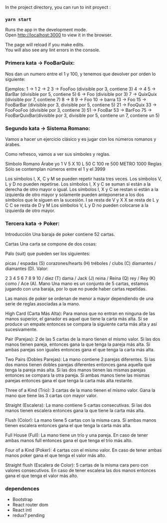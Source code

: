 In the project directory, you can run to init proyect :

### `yarn start`

Runs the app in the development mode.<br />
Open [http://localhost:3000](http://localhost:3000) to view it in the browser.

The page will reload if you make edits.<br />
You will also see any lint errors in the console.

### Primera kata -> FooBarQuix:
Nos dan un numero entre el 1 y 100, y tenemos que devolver por orden lo siguiente:

Ejemplos:
1 -> 1
2 -> 2
3 -> FooFoo (divisible por 3, contiene 3)
4 -> 4
5 -> BarBar (divisible por 5, contiene 5)
6 -> Foo (divisible por 3)
7 -> QuixQuix (divisible por 7, contiene 7)
8 -> 8
9 -> Foo
10 -> barra
13 -> Foo
15 -> FooBarBar (divisible por 3, divisible por 5, contiene 5)
21 -> FooQuix
33 -> FooFooFoo (divisible por 3, contiene 3)
51 -> FooBar
53 -> BarFoo
75 -> FooBarQuixBar(divisible por 3, divisible por 5, contiene un 7, contiene un 5)


### Segundo kata -> Sistema Romano:
Vamos a hacer un ejercicio clásico y es jugar con los números romanos y árabes.

Como refresco, vamos a ver sus símboles y reglas.

Símbolo
Romano	Árabe
yo	1
V	5
X	10
L	50
C	100
re	500
METRO	1000
Reglas
Sólo se contemplan números entre el 1 y el 3999

Los símbolos I, X, C y M se pueden repetir hasta tres veces.
Los símbolos V, L y D no pueden repetirse.
Los símbolos I, X y C se suman si están a la derecha de otro mayor o igual.
Los símbolos I, X y C se restan si están a la izquierda de otro mayor y solamente pueden anteponerse a los dos símbolos que le siguen en la sucesión.
I se resta de V y X
X se resta de L y C
C se resta de D y M
Los símbolos V, L y D no pueden colocarse a la izquierda de otro mayor.


### Tercera kata -> Poker:
Introducción
Una baraja de poker contiene 52 cartas.

Cartas
Una carta se compone de dos cosas:

Palo (suit) que pueden ser los siguientes:

picas / espadas (S)
corazones/hearts (H)
tréboles / clubs (C)
diamantes / diamantes (D).
Valor:

2
3
4
5
6
7
8
9
10 / diez (T)
dama / Jack (J)
reina / Reina (Q)
rey / Rey (K)
como / Ace (A).
Mano
Una mano es un conjunto de 5 cartas, estamos jugando con una baraja, por lo que no puede haber cartas repetidas.

Las manos de poker se ordenan de menor a mayor dependiendo de una serie de reglas asociadas a la mano.

High Card (Carta Más Alta): Para manos que no entran en ninguna de las manos superior, el ganador es aquel que tiene la carta más alta. Si se produce un empate entonces se compara la siguiente carta más alta y así sucesivamente.

Pair (Parejas): 2 de las 5 cartas de la mano tienen el mismo valor. Si las dos manos tienen pareja, entonces gana la que tenga la pareja más alta. Si ambas parejas son iguales entonces gana el que tenga la carta más alta.

Two Pairs (Dobles Parejas): La mano contiene 2 parejas diferentes. Si las dos manos tienen dobles parejas diferentes entonces gana aquella que tenga la pareja más alta. Si las dos manos tienen las mismas parejas entonces se compara la otra pareja. Si ambas manos tiene las mismas parejas entonces gana el que tenga la carta más alta restante.

Three of a Kind (Trio): 3 cartas de la mano tienen el mismo valor. Gana la mano que tiene las 3 cartas con mayor valor.

Straight (Escalera): La mano contiene 5 cartas consecutivas. Si las dos manos tienen escalera entonces gana la que tiene la carta más alta.

Flush (Color): La mano tiene 5 cartas con la misma cara. Si ambas manos tienen escalera entonces gana el que tenga la carta más alta.

Full House (Full): La mano tiene un trío y una pareja. En caso de tener ambas manos full entonces gana el que tenga el trío más alto.

Four of a Kind (Poker): 4 cartas con el mismo valor. En caso de tener ambas manos poker gana el que tenga el valor más alto.

Straight flush (Escalera de Color): 5 cartas de la misma cara pero con valores consecutivos. En caso de tener escalera las dos manos entonces gana el que tenga el valor más alto.

### dependences
- Bootstrap
- React router dom
- React intl
- redux? pending
